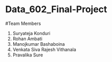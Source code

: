 # Data_602_Final-Project
#Team Members
1. Suryateja Konduri
2. Rohan Ambati
3. Manojkumar Bashaboina
4. Venkata Siva Rajesh Vithanala
5. Pravalika Sure
